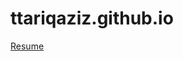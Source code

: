 # ttariqaziz.github.io
[Resume](https://github.com/ttariqaziz/data_science_cheat_sheets/blob/main/DataWranglingPandas.pdf)

